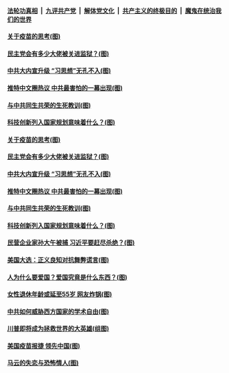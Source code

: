 

####  [法轮功真相](../../../../basic/blob/master/README.md?t=11150631) &nbsp;|&nbsp; [九评共产党](../../../../9ping.md/blob/master/README.md?t=11150631) &nbsp;|&nbsp; [解体党文化](../../../../jtdwh.md/blob/master/README.md?t=11150631)  &nbsp;|&nbsp; [共产主义的终极目的](../../../../gczydzjmd.md/blob/master/README.md?t=11150631) &nbsp;|&nbsp; [魔鬼在统治我们的世界](../../../../mgztzwmdsj.md/blob/master/README.md?t=11150631) 

#### [关于疫苗的思考(图)](../pages/p4/952473.md?t=11150631) 

#### [民主党会有多少大佬被关进监狱？(图)](../pages/p4/952587.md?t=11150631) 

#### [中共大内宣升级 “习思想”无孔不入(图)](../pages/p4/952499.md?t=11150631) 

#### [推特中文圈热议 中共最害怕的一幕出现(图)](../pages/p4/952495.md?t=11150631) 

#### [与中共同生共荣的生死教训(图)](../pages/p4/952493.md?t=11150631) 

#### [科技创新列入国家规划意味着什么？(图)](../pages/p4/952479.md?t=11150631) 

#### [关于疫苗的思考(图)](../pages/p4/952473.md?t=11150631) 

#### [民主党会有多少大佬被关进监狱？(图)](../pages/p4/952587.md?t=11150631) 



#### [中共大内宣升级 “习思想”无孔不入(图)](../pages/p4/952499.md?t=11150631) 

#### [推特中文圈热议 中共最害怕的一幕出现(图)](../pages/p4/952495.md?t=11150631) 

#### [与中共同生共荣的生死教训(图)](../pages/p4/952493.md?t=11150631) 

#### [科技创新列入国家规划意味着什么？(图)](../pages/p4/952479.md?t=11150631) 

#### [民营企业家孙大午被捕 习近平要赶尽杀绝？(图)](../pages/p4/952477.md?t=11150631) 

#### [美国大选：正义良知对抗舞弊谎言(图)](../pages/p4/952471.md?t=11150631) 


#### [人为什么要爱国？爱国究竟是什么东西？(图)](../pages/p4/952379.md?t=11150631) 

#### [女性退休年龄或延至55岁 网友炸锅(图)](../pages/p4/952370.md?t=11150631) 

#### [中共如何威胁西方国家的学术自由(图)](../pages/p4/952363.md?t=11150631) 

#### [川普即将成为拯救世界的大英雄(组图)](../pages/p4/952354.md?t=11150631) 

#### [美国疫苗报捷 领先中国(图)](../pages/p4/952348.md?t=11150631) 

#### [马云的失恋与恐怖情人(图)](../pages/p4/952347.md?t=11150631) 




